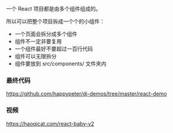 一个 React 项目都是由多个组件组成的。

所以可以把整个项目拆成一个个的小组件：

- 一个页面会拆分成多个组件
- 组件不一定非要复用
- 一个组件最好不要超过一百行代码
- 组件可以无限拆分
- 组件要放到 src/components/ 文件夹内

### 最终代码

https://github.com/happypeter/dj-demos/tree/master/react-demo

### 视频

https://haoqicat.com/react-baby-v2
